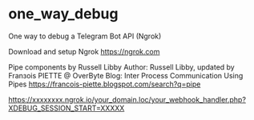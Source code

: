 # one_way_debug

One way to debug a Telegram Bot API (Ngrok)

Download and setup Ngrok <https://ngrok.com>




Pipe components by Russell Libby
Author: Russell Libby, updated by Franзois PIETTE @ OverByte
Blog: Inter Process Communication Using Pipes <https://francois-piette.blogspot.com/search?q=pipe>


https://xxxxxxxx.ngrok.io/your_domain.loc/your_webhook_handler.php?XDEBUG_SESSION_START=XXXXX
